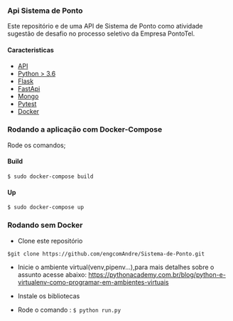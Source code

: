 ### Api Sistema de Ponto
Este repositório e de uma API de  Sistema de Ponto como atividade sugestão de desafio no processo seletivo da Empresa PontoTel.

#### Caracteristicas
- [API](https://pt.wikipedia.org/wiki/Interface_de_programa%C3%A7%C3%A3o_de_aplica%C3%A7%C3%B5es "API")
- [Python > 3.6](https://www.python.org/)
- [Flask](http://flask.palletsprojects.com/en/1.1.x/ "Flask")
- [FastApi](https://fastapi.tiangolo.com/features/ "FastApi")
- [Mongo](https://www.mongodb.com "mongo")
- [Pytest](https://docs.pytest.org/en/latest/getting-started.html "Pytest")
- [Docker](https://www.docker.com "Docker")

### Rodando a aplicação com Docker-Compose
Rode os comandos;
#### Build
`$ sudo docker-compose build`
#### Up
`$ sudo docker-compose up`

### Rodando sem Docker
- Clone este repositório

`$git clone https://github.com/engcomAndre/Sistema-de-Ponto.git`

- Inicie o ambiente virtual(venv,pipenv...),para mais detalhes sobre o assunto acesse abaixo:
https://pythonacademy.com.br/blog/python-e-virtualenv-como-programar-em-ambientes-virtuais

 - Instale os bibliotecas
 - Rode o comando :
`$ python run.py`

